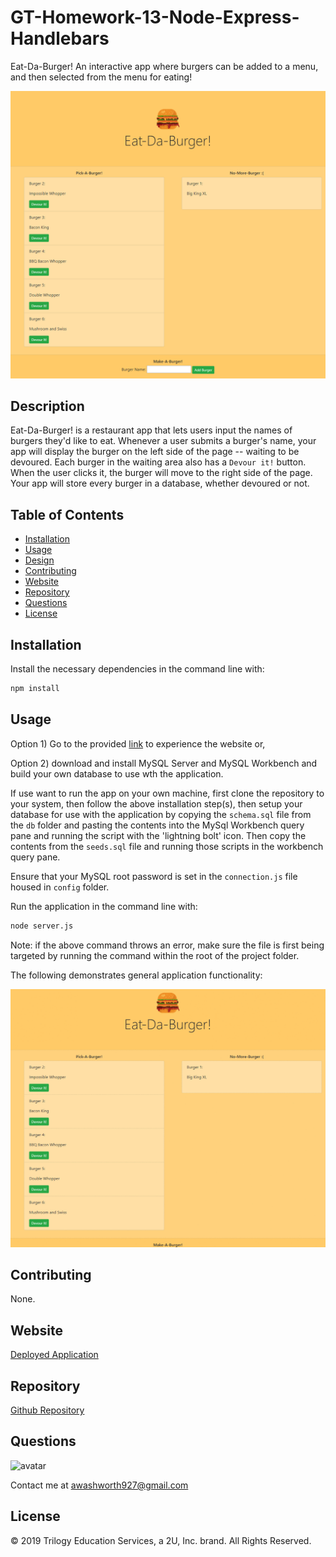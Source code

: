 # GT-Homework-13-Node-Express-Handlebars

Eat-Da-Burger! An interactive app where burgers can be added to a menu, and then selected from the menu for eating!

![screenshot](./public/assets/img/01.PNG)

## Description

Eat-Da-Burger! is a restaurant app that lets users input the names of burgers they'd like to eat. Whenever a user submits a burger's name, your app will display the burger on the left side of the page -- waiting to be devoured. Each burger in the waiting area also has a `Devour it!` button. When the user clicks it, the burger will move to the right side of the page. Your app will store every burger in a database, whether devoured or not.

## Table of Contents

* [Installation](#installation)
* [Usage](#usage)
* [Design](#design)
* [Contributing](#contributing)
* [Website](#website)
* [Repository](#repository)
* [Questions](#questions)
* [License](#license)

## Installation

Install the necessary dependencies in the command line with:

```sh
npm install
```

## Usage

Option 1) Go to the provided <a href="https://blooming-temple-60682.herokuapp.com/">link</a> to experience the website or,

Option 2) download and install MySQL Server and MySQL Workbench and build your own database to use wth the application. 

If use want to run the app on your own machine, first clone the repository to your system, then follow the above installation step(s), then setup your database for use with the application by copying the `schema.sql` file from the `db` folder and pasting the contents into the MySql Workbench query pane and running the script with the 'lightning bolt' icon. Then copy the contents from the `seeds.sql` file and running those scripts in the workbench query pane.

Ensure that your MySQL root password is set in the `connection.js` file housed in `config` folder.

Run the application in the command line with:

```sh
node server.js
```

Note: if the above command throws an error, make sure the file is first being targeted by running the command within the root of the project folder.


The following demonstrates general application functionality:

![eat-da-burger demo](./public/assets/img/eat-da-burger-demo.gif)

## Contributing

None.

## Website

[Deployed Application](https://blooming-temple-60682.herokuapp.com/)

## Repository

[Github Repository](https://github.com/AlanAshworth/GT-Homework-13-Node-Express-Handlebars)

## Questions

<img src="https://avatars3.githubusercontent.com/u/54105679?v=4" alt="avatar" width="100px" height="100px" />

Contact me at <a href="mailto:awashworth927@gmail.com">awashworth927@gmail.com</a>

## License

© 2019 Trilogy Education Services, a 2U, Inc. brand. All Rights Reserved.
